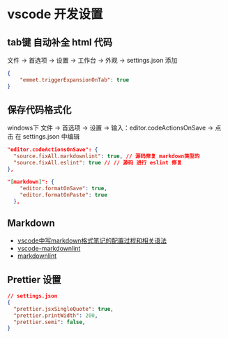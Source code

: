 # vscode 开发设置

## tab键 自动补全 html 代码

文件 -> 首选项 -> 设置 -> 工作台 -> 外观 -> settings.json 添加

``` json
{
    "emmet.triggerExpansionOnTab": true
}
```

## 保存代码格式化

windows下 文件 -> 首选项 -> 设置 -> 输入：editor.codeActionsOnSave -> 点击 在 settings.json 中编辑

``` json
"editor.codeActionsOnSave": {
  "source.fixAll.markdownlint": true, // 源码修复 markdown类型的
  "source.fixAll.eslint": true // // 源码 进行 eslint 修复
},
```

``` json
"[markdown]": {
    "editor.formatOnSave": true,
    "editor.formatOnPaste": true
  },
```

## Markdown

- [vscode中写markdown格式笔记的配置过程和相关语法](https://blog.csdn.net/qq_35588369/article/details/126024061)
- [vscode-markdownlint](https://github.com/DavidAnson/vscode-markdownlint)
- [markdownlint](https://github.com/DavidAnson/markdownlint)

## Prettier 设置

``` json
// settings.json
{
  "prettier.jsxSingleQuote": true,
  "prettier.printWidth": 200,
  "prettier.semi": false,
}
```
